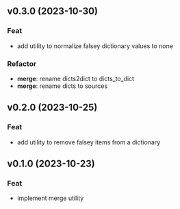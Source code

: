 ## v0.3.0 (2023-10-30)

### Feat

- add utility to normalize falsey dictionary values to none

### Refactor

- **merge**: rename dicts2dict to dicts_to_dict
- **merge**: rename dicts to sources

## v0.2.0 (2023-10-25)

### Feat

- add utility to remove falsey items from a dictionary

## v0.1.0 (2023-10-23)

### Feat

- implement merge utility
